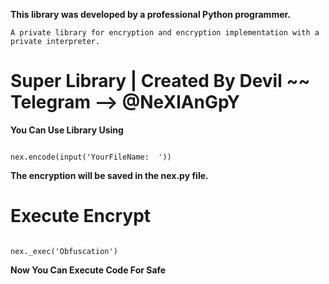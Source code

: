 **This library was developed by a professional Python programmer.**

`A private library for encryption and encryption implementation with a private interpreter.`

# Super Library | Created By Devil ~~ Telegram —> @NeXlAnGpY #

__You Can Use Library Using__

```import nex

nex.encode(input('YourFileName:  '))
```

**The encryption will be saved in the nex.py file.**

# Execute Encrypt #

```import nex

nex._exec('Obfuscation')
```

**Now You Can Execute Code For Safe**